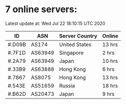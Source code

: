 # 7 online servers:

Latest update at: Wed Jul 22 18:10:15 UTC 2020

| ID | ASN | Server Country | Online |
| -- | --- | -------------- | ------ |
| #.D09B | AS174 | United States | 13 hrs |
| #.7F1D | AS63949 | Singapore | 2 hrs |
| #.2A79 | AS63949 | Japan | 10 hrs |
| #.33B9 | AS63888 | Hong Kong | 6 hrs |
| #.7867 | AS8075 | Hong Kong | 13 hrs |
| #.543E | AS51659 | Russia | 18 hrs |
| #.B62D | AS20473 | Japan | 9 hrs |

